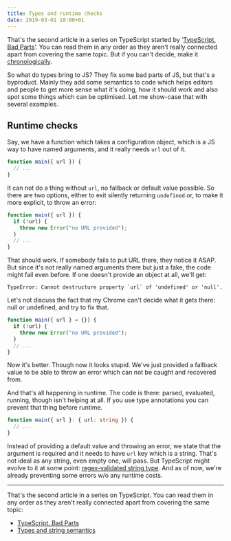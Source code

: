 ```yaml
---
title: Types and runtime checks
date: 2019-03-01 18:00+01
---
```


That's the second article in a series on TypeScript started by ‘[TypeScript. Bad Parts](ts_bad_parts.html)’. You can read them in any order as they aren't really connected apart from covering the same topic. But if you can't decide, make it [chronologically](ts_bad_parts.html).

So what do types bring to JS? They fix some bad parts of JS, but that's a byproduct. Mainly they add some semantics to code which helps editors and people to get more sense what it's doing, how it should work and also spot some things which can be optimised. Let me show-case that with several examples.

## Runtime checks

Say, we have a function which takes a configuration object, which is a JS way to have named arguments, and it really needs `url` out of it.

```javascript
function main({ url }) {
  // ...
}
```

It can not do a thing without `url`, no fallback or default value possible. So there are two options, either to exit silently returning `undefined` or, to make it more explicit, to throw an error:

```javascript
function main({ url }) {
  if (!url) {
    throw new Error("no URL provided");
  }
  // ...
}
```

That should work. If somebody fails to put URL there, they notice it ASAP. But since it's not really named arguments there but just a fake, the code might fail even before. If one doesn't provide an object at all, we'll get:

```
TypeError: Cannot destructure property `url` of 'undefined' or 'null'.
```

Let's not discuss the fact that my Chrome can't decide what it gets there: null or undefined, and try to fix that.

```javascript
function main({ url } = {}) {
  if (!url) {
    throw new Error("no URL provided");
  }
  // ...
}
```

Now it's better. Though now it looks stupid. We've just provided a fallback value to be able to throw an error which can not be caught and recovered from.

And that's all happening in runtime. The code is there: parsed, evaluated, running, though isn't helping at all. If you use type annotations you can prevent that thing before runtime.

```typescript
function main({ url }: { url: string }) {
  // ...
}
```

Instead of providing a default value and throwing an error, we state that the argument is required and it needs to have `url` key which is a string. That's not ideal as any string, even empty one, will pass. But TypeScript might evolve to it at some point: [regex-validated string type](https://github.com/Microsoft/TypeScript/issues/6579). And as of now, we're already preventing some errors w/o any runtime costs.

---

That's the second article in a series on TypeScript. You can read them in any order as they aren't really connected apart from covering the same topic:

- [TypeScript. Bad Parts](ts_bad_parts.html)
- [Types and string semantics](types_string_semantics.html)
